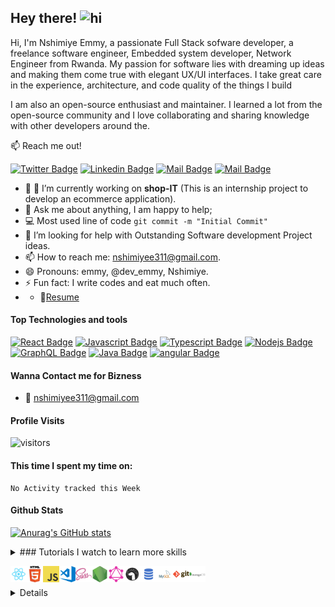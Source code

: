 ## Hey there! <img src="https://user-images.githubusercontent.com/1303154/88677602-1635ba80-d120-11ea-84d8-d263ba5fc3c0.gif" width="28px" alt="hi">

Hi, I'm Nshimiye Emmy, a passionate Full Stack sofware developer, a freelance software engineer, Embedded system developer, Network Engineer from Rwanda. My passion for software lies with dreaming up ideas and making them come true with elegant UX/UI interfaces. I take great care in the experience, architecture, and code quality of the things I build

I am also an open-source enthusiast and maintainer. I learned a lot from the open-source community and I love collaborating and sharing knowledge with other developers around the.

:mailbox: Reach me out!

[![Twitter Badge](https://img.shields.io/badge/-@Nshimiye-1ca0f1?style=flat&labelColor=1ca0f1&logo=twitter&logoColor=white&link=https://twitter.com/NshimiyeEmmy7)](https://twitter.com/NshimiyeEmmy7) [![Linkedin Badge](https://img.shields.io/badge/-Emmy-0e76a8?style=flat&labelColor=0e76a8&logo=linkedin&logoColor=white)](https://www.linkedin.com/in/nshimiye-emmy-4737b2185/) [![Mail Badge](https://img.shields.io/badge/-@nshimiye_250-e84393?style=flat&labelColor=e84393&logo=instagram&logoColor=white)](https://www.instagram.com/nshimiye_250/) [![Mail Badge](https://img.shields.io/badge/-emmy-c0392b?style=flat&labelColor=c0392b&logo=gmail&logoColor=white)](mailto:nshimiyee311@gmail.com)

<!-- TODO: Add last video link -->

- 🔭  🔭 I’m currently working on **shop-IT** (This is an internship project to develop an ecommerce application). 
-  💬 Ask me about anything, I am happy to help;
- :computer: Most used line of code `git commit -m "Initial Commit"`
- 🤔 I’m looking for help with Outstanding Software development Project ideas.
- 📫 How to reach me: nshimiyee311@gmail.com.
- 😄 Pronouns: emmy, @dev_emmy, Nshimiye.
- ⚡ Fun fact: I write codes and eat much often.
- - 📝[Resume](https://drive.google.com/file/d/186ledj5PMY2damRWGpOrxYQZ2xSKjKD_/view)

#### Top Technologies and tools

<!-- TODO: Make technologies links takes you to repositories -->

[![React Badge](https://img.shields.io/badge/-React-61DBFB?style=for-the-badge&labelColor=black&logo=react&logoColor=61DBFB)](#) [![Javascript Badge](https://img.shields.io/badge/-Javascript-F0DB4F?style=for-the-badge&labelColor=black&logo=javascript&logoColor=F0DB4F)](#) [![Typescript Badge](https://img.shields.io/badge/-Typescript-007acc?style=for-the-badge&labelColor=black&logo=typescript&logoColor=007acc)](#) [![Nodejs Badge](https://img.shields.io/badge/-Nodejs-3C873A?style=for-the-badge&labelColor=black&logo=node.js&logoColor=3C873A)](#) [![GraphQL Badge](https://img.shields.io/badge/-GraphQl-e535ab?style=for-the-badge&labelColor=black&logo=node.js&logoColor=e535ab)](#)
[![Java Badge](https://img.shields.io/badge/-Java-007396?style=for-the-badge&labelColor=black&logo=java&logoColor=007396)](#)
[![angular Badge](https://img.shields.io/badge/-angular-DD0031?style=for-the-badge&labelColor=white&logo=angular&logoColor=DD0031)](#)




#### Wanna Contact me for Bizness

- :email: nshimiyee311@gmail.com

#### Profile Visits 

  ![visitors](https://visitor-badge.glitch.me/badge?page_id=nshimiyeemmy.nshimiyeemmy)

#### This time I spent my time on:

<!--START_SECTION:waka-->
```text
No Activity tracked this Week
```
<!--END_SECTION:waka-->


#### Github Stats

[![Anurag's GitHub stats](https://github-readme-stats.vercel.app/api?username=nshimiyeemmy&theme=radical)](https://github.com/anuraghazra/github-readme-stats)

<details>
<summary>
### Tutorials I watch to learn more skills

[<img align="left" alt="React" width="26px" src="https://raw.githubusercontent.com/github/explore/80688e429a7d4ef2fca1e82350fe8e3517d3494d/topics/react/react.png" />][reactplaylist]

[<img align="left" alt="HTML5" width="26px" src="https://raw.githubusercontent.com/github/explore/80688e429a7d4ef2fca1e82350fe8e3517d3494d/topics/html/html.png" />][htmltutorial]

[<img align="left" alt="JavaScript" width="26px" src="https://raw.githubusercontent.com/github/explore/80688e429a7d4ef2fca1e82350fe8e3517d3494d/topics/javascript/javascript.png" />][javascripttutorial]

[<img align="left" alt="Visual Studio Code" width="26px" src="https://raw.githubusercontent.com/github/explore/80688e429a7d4ef2fca1e82350fe8e3517d3494d/topics/visual-studio-code/visual-studio-code.png" />][vscodetutorial]

<img align="left" alt="Sass" width="26px" src="https://raw.githubusercontent.com/github/explore/80688e429a7d4ef2fca1e82350fe8e3517d3494d/topics/sass/sass.png" />

<img align="left" alt="Node.js" width="26px" src="https://raw.githubusercontent.com/github/explore/80688e429a7d4ef2fca1e82350fe8e3517d3494d/topics/nodejs/nodejs.png" />

<img align="left" alt="GraphQL" width="26px" src="https://raw.githubusercontent.com/github/explore/80688e429a7d4ef2fca1e82350fe8e3517d3494d/topics/graphql/graphql.png" />

<img align="left" alt="Deno" width="26px" src="https://raw.githubusercontent.com/github/explore/361e2821e2dea67711cde99c9c40ed357061cf27/topics/deno/deno.png" />

<img align="left" alt="SQL" width="26px" src="https://raw.githubusercontent.com/github/explore/80688e429a7d4ef2fca1e82350fe8e3517d3494d/topics/sql/sql.png" />

<img align="left" alt="MySQL" width="26px" src="https://raw.githubusercontent.com/github/explore/80688e429a7d4ef2fca1e82350fe8e3517d3494d/topics/mysql/mysql.png" />

<img align="left" alt="Git" width="26px" src="https://raw.githubusercontent.com/github/explore/80688e429a7d4ef2fca1e82350fe8e3517d3494d/topics/git/git.png" />

<img align="left" alt="MongoDB" width="26px" src="https://raw.githubusercontent.com/github/explore/80688e429a7d4ef2fca1e82350fe8e3517d3494d/topics/mongodb/mongodb.png" />

<br />
<br />
<details>




[reactplaylist]: https://www.youtube.com/watch?v=KxXXEL-k47Y&list=PLvXDmnBbOF7RnYiZvDwl2Pzcs2kfi10wd
[vscodetutorial]: https://www.youtube.com/watch?v=Bkie2ai8qeE&t=8s
[htmltutorial]: https://www.youtube.com/watch?v=VK6MXVxOsws&t=27s
[javascripttutorial]: https://www.youtube.com/watch?v=D-LHKvmX37E





